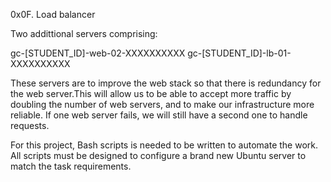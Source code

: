 0x0F. Load balancer

Two addittional servers comprising:

gc-[STUDENT_ID]-web-02-XXXXXXXXXX
gc-[STUDENT_ID]-lb-01-XXXXXXXXXX

These servers are to improve the web stack so that there is redundancy
for the web server.This will allow us to be able to accept more traffic
by doubling the number of web servers, and to make our infrastructure
more reliable. If one web server fails, we will still have a second one
to handle requests.

For this project, Bash scripts is needed to be written
to automate the work. All scripts must be designed to
configure a brand new Ubuntu server to match the task
requirements.
